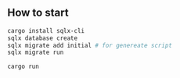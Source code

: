 ## How to start

```sh
cargo install sqlx-cli
sqlx database create
sqlx migrate add initial # for genereate script
sqlx migrate run

cargo run
```
